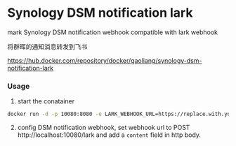 # Synology DSM notification lark

mark Synology DSM notification webhook compatible with lark webhook

将群晖的通知消息转发到飞书

https://hub.docker.com/repository/docker/gaoliang/synology-dsm-notification-lark

### Usage
1. start the conatainer 
```bash
docker run -d -p 10080:8080 -e LARK_WEBHOOK_URL=https://replace.with.your.lark.custom.bot.webbhook.url gaoliang/synology-dsm-notification-lark
```

2. config DSM notification webhook, set webhook url to POST http://localhost:10080/lark and add a `content` field in http body.
